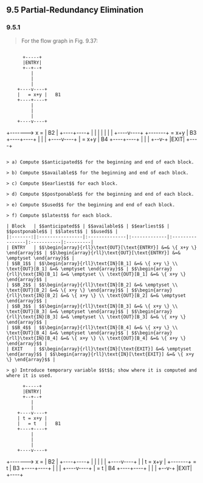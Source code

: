 ## 9.5 Partial-Redundancy Elimination

### 9.5.1

> For the flow graph in Fig. 9.37:

> ```
          +-----+
          |ENTRY|
          +--+--+
             |
             |
             |
        +----v----+
        |   = x+y |   B1
        +----+----+
             |
             |
             |
        +----v----+
+-------> x =     |   B2
|       +----+----+
|            |
|            |
|            |
|       +----v----+
+-------+   = x+y |   B3
        +----+----+
             |
             |
             |
        +----v----+
        |   = x+y |   B4
        +----+----+
             |
             |
             |
          +--v-+
          |EXIT|
          +----+
```

> a) Compute $$anticipated$$ for the beginning and end of each block.

> b) Compute $$available$$ for the beginning and end of each block.

> c) Compute $$earliest$$ for each block.

> d) Compute $$postponable$$ for the beginning and end of each block.

> e) Compute $$used$$ for the beginning and end of each block.

> f) Compute $$latest$$ for each block.

| Block   | $$anticipated$$ | $$available$$ | $$earliest$$ | $$postponable$$ | $$latest$$ | $$used$$ |
|:-------:|:----------------|:--------------|:-------------|:----------------|:-----------|:---------|
| ENTRY   | $$\begin{array}{rll}\text{OUT}[\text{ENTRY}] &=& \{ x+y \} \end{array}$$ | $$\begin{array}{rll}\text{OUT}[\text{ENTRY}] &=& \emptyset \end{array}$$ |
| $$B_1$$ | $$\begin{array}{rll}\text{IN}[B_1] &=& \{ x+y \} \\ \text{OUT}[B_1] &=& \emptyset \end{array}$$ | $$\begin{array}{rll}\text{IN}[B_1] &=& \emptyset \\ \text{OUT}[B_1] &=& \{ x+y \} \end{array}$$ |
| $$B_2$$ | $$\begin{array}{rll}\text{IN}[B_2] &=& \emptyset \\ \text{OUT}[B_2] &=& \{ x+y \} \end{array}$$ | $$\begin{array}{rll}\text{IN}[B_2] &=& \{ x+y \} \\ \text{OUT}[B_2] &=& \emptyset \end{array}$$ |
| $$B_3$$ | $$\begin{array}{rll}\text{IN}[B_3] &=& \{ x+y \} \\ \text{OUT}[B_3] &=& \emptyset \end{array}$$ | $$\begin{array}{rll}\text{IN}[B_3] &=& \emptyset \\ \text{OUT}[B_3] &=& \{ x+y \} \end{array}$$ |
| $$B_4$$ | $$\begin{array}{rll}\text{IN}[B_4] &=& \{ x+y \} \\ \text{OUT}[B_4] &=& \emptyset \end{array}$$ | $$\begin{array}{rll}\text{IN}[B_4] &=& \{ x+y \} \\ \text{OUT}[B_4] &=& \{ x+y \} \end{array}$$ |
| EXIT    | $$\begin{array}{rll}\text{IN}[\text{EXIT}] &=& \emptyset \end{array}$$ | $$\begin{array}{rll}\text{IN}[\text{EXIT}] &=& \{ x+y \} \end{array}$$ |

> g) Introduce temporary variable $$t$$; show where it is computed and where it is used.

```
          +-----+
          |ENTRY|
          +--+--+
             |
             |
        +----v----+
        | t = x+y |
        |   = t   |   B1
        +----+----+
             |
             |
             |
        +----v----+
+-------> x =     |   B2
|       +----+----+
|            |
|            |
|       +----v----+
|       | t = x+y |
+-------+   = t   |   B3
        +----+----+
             |
             |
             |
        +----v----+
        |   = t   |   B4
        +----+----+
             |
             |
             |
          +--v-+
          |EXIT|
          +----+
```
